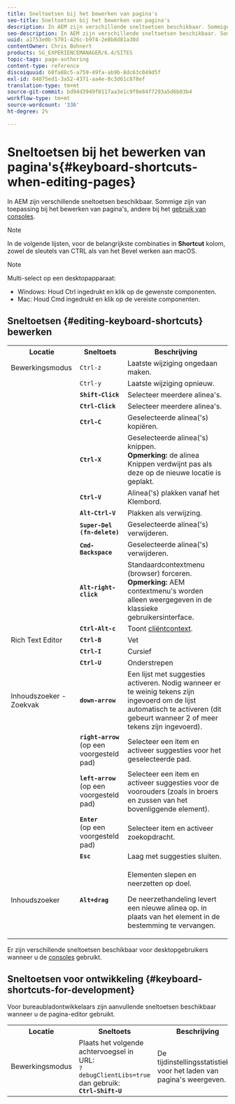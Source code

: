 ```yaml
---
title: Sneltoetsen bij het bewerken van pagina's
seo-title: Sneltoetsen bij het bewerken van pagina's
description: In AEM zijn verschillende sneltoetsen beschikbaar. Sommige zijn van toepassing bij het bewerken van pagina's, andere op het gebruik van consoles.
seo-description: In AEM zijn verschillende sneltoetsen beschikbaar. Sommige zijn van toepassing bij het bewerken van pagina's, andere op het gebruik van consoles.
uuid: a1753e0b-5701-426c-b974-2e8b8d81a30d
contentOwner: Chris Bohnert
products: SG_EXPERIENCEMANAGER/6.4/SITES
topic-tags: page-authoring
content-type: reference
discoiquuid: 68fa88c5-a759-49fa-ab9b-8dc63c049d5f
exl-id: 04075ed1-3a52-4371-aa4e-0c3d61c878ef
translation-type: tm+mt
source-git-commit: bd94d3949f0117aa3e1c9f0e84f7293a5d6b03b4
workflow-type: tm+mt
source-wordcount: '336'
ht-degree: 2%

---
```


# Sneltoetsen bij het bewerken van pagina&#39;s{#keyboard-shortcuts-when-editing-pages}

In AEM zijn verschillende sneltoetsen beschikbaar. Sommige zijn van toepassing bij het bewerken van pagina&#39;s, andere bij het [gebruik van consoles](/help/sites-classic-ui-authoring/author-env-keyboard-shortcuts.md).

>[!NOTE]
>
>In de volgende lijsten, voor de belangrijkste combinaties in **Shortcut** kolom, zowel de sleutels van CTRL als van het Bevel werken aan macOS.

>[!NOTE]
>
>Multi-select op een desktopapparaat:
>
>* Windows: Houd Ctrl ingedrukt en klik op de gewenste componenten.
>* Mac: Houd Cmd ingedrukt en klik op de vereiste componenten.

>



## Sneltoetsen {#editing-keyboard-shortcuts} bewerken

<table> 
 <tbody> 
  <tr> 
   <th>Locatie</th> 
   <th>Sneltoets</th> 
   <th>Beschrijving</th> 
  </tr> 
  <tr> 
   <td>Bewerkingsmodus</td> 
   <td><code>Ctrl-z</code></td> 
   <td>Laatste wijziging ongedaan maken.</td> 
  </tr> 
  <tr> 
   <td> </td> 
   <td><code>Ctrl-y</code></td> 
   <td>Laatste wijziging opnieuw.</td> 
  </tr> 
  <tr> 
   <td> </td> 
   <td><strong><code>Shift-Click</code></strong></td> 
   <td>Selecteer meerdere alinea's.</td> 
  </tr> 
  <tr> 
   <td> </td> 
   <td><strong><code>Ctrl-Click</code></strong></td> 
   <td>Selecteer meerdere alinea's.</td> 
  </tr> 
  <tr> 
   <td> </td> 
   <td><strong><code>Ctrl-C</code></strong></td> 
   <td>Geselecteerde alinea('s) kopiëren.</td> 
  </tr> 
  <tr> 
   <td> </td> 
   <td><strong><code>Ctrl-X</code></strong></td> 
   <td>Geselecteerde alinea('s) knippen.<strong><br /> Opmerking: </strong> de alinea Knippen verdwijnt pas als deze op de nieuwe locatie is geplakt.</td> 
  </tr> 
  <tr> 
   <td> </td> 
   <td><strong><code>Ctrl-V</code></strong></td> 
   <td>Alinea('s) plakken vanaf het Klembord.</td> 
  </tr> 
  <tr> 
   <td> </td> 
   <td><strong><code>Alt-Ctrl-V</code></strong></td> 
   <td>Plakken als verwijzing.</td> 
  </tr> 
  <tr> 
   <td> </td> 
   <td><strong><code>Super-Del (fn-delete)</code></strong></td> 
   <td>Geselecteerde alinea('s) verwijderen.</td> 
  </tr> 
  <tr> 
   <td> </td> 
   <td><strong><code>Cmd-Backspace</code></strong></td> 
   <td>Geselecteerde alinea('s) verwijderen.</td> 
  </tr> 
  <tr> 
   <td> </td> 
   <td><strong><code>Alt-right-click</code></strong></td> 
   <td>Standaardcontextmenu (browser) forceren.<br /> <strong>Opmerking:</strong> AEM contextmenu's worden alleen weergegeven in de klassieke gebruikersinterface.</td> 
  </tr> 
  <tr> 
   <td> </td> 
   <td><strong><code>Ctrl-Alt-c</code></strong></td> 
   <td>Toont <a href="/help/sites-administering/client-context.md">cliëntcontext</a>.</td> 
  </tr> 
  <tr> 
   <td>Rich Text Editor<br /> </td> 
   <td><strong><code>Ctrl-B</code></strong><br /> </td> 
   <td>Vet</td> 
  </tr> 
  <tr> 
   <td> </td> 
   <td><strong><code>Ctrl-I</code></strong><br /> </td> 
   <td>Cursief<br /> </td> 
  </tr> 
  <tr> 
   <td> </td> 
   <td><strong><code>Ctrl-U</code></strong><br /> </td> 
   <td>Onderstrepen</td> 
  </tr> 
  <tr> 
   <td>Inhoudszoeker - Zoekvak</td> 
   <td><strong><code>down-arrow</code></strong></td> 
   <td>Een lijst met suggesties activeren. Nodig wanneer er te weinig tekens zijn ingevoerd om de lijst automatisch te activeren (dit gebeurt wanneer 2 of meer tekens zijn ingevoerd).</td> 
  </tr> 
  <tr> 
   <td> </td> 
   <td><strong><code>right-arrow</code></strong><br /> (op een voorgesteld pad)</td> 
   <td>Selecteer een item en activeer suggesties voor het geselecteerde pad.</td> 
  </tr> 
  <tr> 
   <td> </td> 
   <td><strong><code>left-arrow</code></strong><br /> (op een voorgesteld pad)</td> 
   <td>Selecteer een item en activeer suggesties voor de voorouders (zoals in broers en zussen van het bovenliggende element).</td> 
  </tr> 
  <tr> 
   <td> </td> 
   <td><strong><code>Enter</code></strong><br /> (op een voorgesteld pad)</td> 
   <td>Selecteer item en activeer zoekopdracht.</td> 
  </tr> 
  <tr> 
   <td> </td> 
   <td><strong><code>Esc</code></strong></td> 
   <td>Laag met suggesties sluiten.</td> 
  </tr> 
  <tr> 
   <td>Inhoudszoeker<br /> </td> 
   <td><strong><code>Alt+drag</code></strong></td> 
   <td><p>Elementen slepen en neerzetten op doel.</p> <p>De neerzethandeling levert een nieuwe alinea op. in plaats van het element in de bestemming te vervangen.</p> </td> 
  </tr> 
 </tbody> 
</table>

Er zijn verschillende sneltoetsen beschikbaar voor desktopgebruikers wanneer u de [consoles](/help/sites-classic-ui-authoring/author-env-keyboard-shortcuts.md) gebruikt.

## Sneltoetsen voor ontwikkeling {#keyboard-shortcuts-for-development}

Voor bureaubladontwikkelaars zijn aanvullende sneltoetsen beschikbaar wanneer u de pagina-editor gebruikt.

<table> 
 <tbody> 
  <tr> 
   <th>Locatie</th> 
   <th>Sneltoets</th> 
   <th>Beschrijving</th> 
  </tr> 
  <tr> 
   <td>Bewerkingsmodus</td> 
   <td>Plaats het volgende achtervoegsel in URL:<br /> <code>?debugClientLibs=true</code><br /> dan gebruik:<br /> <strong><code>Ctrl-Shift-U</code></strong></td> 
   <td>De tijdinstellingsstatistieken voor het laden van pagina's weergeven.</td> 
  </tr> 
 </tbody> 
</table>

